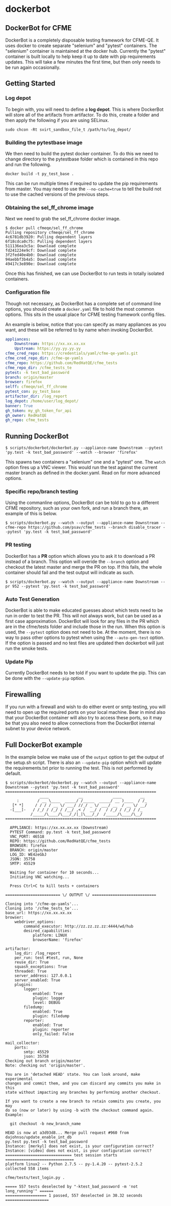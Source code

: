 dockerbot
=========

DockerBot for CFME
------------------

DockerBot is a completely disposable testing framework for CFME-QE. It uses docker to create
separate "selenium" and "pytest" containers. The "selenium" container is maintained at the
docker hub. Currently the "pytest" container is built locally to help keep it up to date
with pip requirements updates. This will take a few minutes the first time, but then only needs
to be run again occasionally.

Getting Started
---------------

### Log depot

To begin with, you will need to define a **log depot**. This is where DockerBot will store all
of the artifacts from artifactor. To do this, create a folder and then apply the following if
you are using SELinux.

`sudo chcon -Rt svirt_sandbox_file_t /path/to/log_depot/`

### Building the pytestbase image

We then need to build the pytest docker container. To do this we need to change directory to the
pytestbase folder which is contained in this repo and run the following.

`docker build -t py_test_base .`

This can be run multiple times if required to update the pip requirements from master.
You may need to use the `--no-cache=true` to tell the build not to use the cached versions
of the previous steps.

### Obtaining the sel_ff_chrome image

Next we need to grab the sel_ff_chrome docker image.

```
$ docker pull cfmeqe/sel_ff_chrome
Pulling repository cfmeqe/sel_ff_chrome
4c6781db3920: Pulling dependent layers
6f18cdca0c75: Pulling dependent layers
511136ea3c5a: Download complete
fd241224e9cf: Download complete
3f2fed40e4b0: Download complete
94aebbf3b4a5: Download complete
49417c3e890e: Download complete
```

Once this has finished, we can use DockerBot to run tests in totally isolated containers.

### Configuration file

Though not necessary, as DockerBot has a complete set of command line options, you should create
a `docker.yaml` file to hold the most common options. This sits in the usual place for CFME
testing framework config files.

An example is below, notice that you can specify as many appliances as you want, and these will
be referred to by name when invoking DockerBot.

```yaml
appliances:
    Downstream: https://xx.xx.xx.xx
    Upstream: https://yy.yy.yy.yy
cfme_cred_repo: https://credentials/yaml/cfme-qe-yamls.git
cfme_cred_repo_dir: /cfme-qe-yamls
cfme_repo: https://github.com/RedHatQE/cfme_tests
cfme_repo_dir: /cfme_tests_te
pytest: -k test_bad_password
branch: origin/master
browser: firefox
selff: cfmeqe/sel_ff_chrome
pytest_con: py_test_base
artifactor_dir: /log_report
log_depot: /home/user/log_depot/
banner: True
gh_token: my_gh_token_for_api
gh_owner: RedHatQE
gh_repo: cfme_tests
```

Running DockerBot
-----------------

`$ scripts/dockerbot/dockerbot.py --appliance-name Downstream --pytest 'py.test -k test_bad_password' --watch --browser 'firefox'`

This spawns two containers a "selenium" one and a "pytest" one. The `watch` option fires up a
VNC viewer. This would run the test against the current master branch as defined in the
docker.yaml. Read on for more advanced options.

### Specific repo/branch testing

Using the commanline options, DockerBot can be told to go to a different CFME repository, such
as your own fork, and run a branch there, an example of this is below.

`$ scripts/dockerbot.py --watch --output --appliance-name Downstream --cfme-repo https://github.com/psav/cfme_tests --branch disable_tracer --pytest 'py.test -k test_bad_password'`

### PR testing

DockerBot has a **PR** option which allows you to ask it to download a PR instead of a branch.
This option will overide the `--branch` option and checkout the latest master and merge the PR
on top. If this fails, the whole container should fail and the test output will indicate as such.

`$ scripts/dockerbot.py --watch --output --appliance-name Downstream --pr 952 --pytest 'py.test -k test_bad_password'`

### Auto Test Generation

DockerBot is able to make educated guesses about which tests need to be run in order to test the PR.
This will not always work, but can be used as a first case approximation. DockerBot will look for
any files in the PR which are in the cfme/tests folder and include those in the run. When this option
is used, the `--pytest` option does not need to be. At the moment, there is no way to pass other options
to pytest when using the `--auto-gen-test` option. If the option is passed and no test files are updated
then dockerbot will just run the smoke tests.

### Update Pip

Currently DockerBot needs to be told if you want to update the pip. This can be done with the
`--update-pip` option.

Firewalling
-----------

If you run with a firewall and wish to do either event or smtp testing, you will need to open up the
required ports on your local machine. Bear in mind also that your DockerBot container will also try
to access these ports, so it may be that you also need to allow connections from the DockerBot
internal subnet to your device network.

Full DockerBot example
----------------------

In the example below we make use of the `output` option to get the output of the setup.sh script.
There is also an `--update-pip` option which will update the requirements.txt prior to running
the test. This is not performed by default.

```
$ scripts/dockerbot/dockerbot.py --watch --output --appliance-name Downstream --pytest 'py.test -k test_bad_password'
==================================================================
               ____             __             ____        __
     :        / __ \____  _____/ /_____  _____/ __ )____  / /_
   [* *]     / / / / __ \/ ___/ //_/ _ \/ ___/ __  / __ \/ __/
  -[___]-   / /_/ / /_/ / /__/ ,< /  __/ /  / /_/ / /_/ / /_
           /_____/\____/\___/_/|_|\___/_/  /_____/\____/\__/
==================================================================

  APPLIANCE: https://xx.xx.xx.xx (Downstream)
  PYTEST Command: py.test -k test_bad_password
  VNC_PORT: 46518
  REPO: https://github.com/RedHatQE/cfme_tests
  BROWSER: firefox
  BRANCH: origin/master
  LOG_ID: WE4zeGbJ
  JSON: 35758
  SMTP: 45529

  Waiting for container for 10 seconds...
  Initiating VNC watching...

  Press Ctrl+C to kill tests + containers

======================== \/ OUTPUT \/ ============================

Cloning into '/cfme-qe-yamls'...
Cloning into '/cfme_tests_te'...
base_url: https://xx.xx.xx.xx
browser:
    webdriver_options:
        command_executor: http://zz.zz.zz.zz:4444/wd/hub
        desired_capabilities:
            platform: LINUX
            browserName: 'firefox'

artifactor:
    log_dir: /log_report
    per_run: test #test, run, None
    reuse_dir: True
    squash_exceptions: True
    threaded: True
    server_address: 127.0.0.1
    server_enabled: True
    plugins:
        logger:
            enabled: True
            plugin: logger
            level: DEBUG
        filedump:
            enabled: True
            plugin: filedump
        reporter:
            enabled: True
            plugin: reporter
            only_failed: False

mail_collector:
    ports:
        smtp: 45529
        json: 35758
Checking out branch origin/master
Note: checking out 'origin/master'.

You are in 'detached HEAD' state. You can look around, make experimental
changes and commit them, and you can discard any commits you make in this
state without impacting any branches by performing another checkout.

If you want to create a new branch to retain commits you create, you may
do so (now or later) by using -b with the checkout command again. Example:

  git checkout -b new_branch_name

HEAD is now at a3d93d8... Merge pull request #960 from dajohnso/update_enable_int_db
py.test py.test -k test_bad_password
Instance: [merkyl] does not exist, is your configuration correct?
Instance: [video] does not exist, is your configuration correct?
============================= test session starts ==============================
platform linux2 -- Python 2.7.5 -- py-1.4.20 -- pytest-2.5.2
collected 558 items

cfme/tests/test_login.py .

===== 557 tests deselected by "-ktest_bad_password -m 'not long_running'" ======
================== 1 passed, 557 deselected in 30.32 seconds ===================

```

